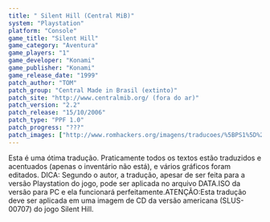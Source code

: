 ```yaml
---
title: " Silent Hill (Central MiB)"
system: "Playstation"
platform: "Console"
game_title: "Silent Hill"
game_category: "Aventura"
game_players: "1"
game_developer: "Konami"
game_publisher: "Konami"
game_release_date: "1999"
patch_author: "TOM"
patch_group: "Central Made in Brasil (extinto)"
patch_site: "http://www.centralmib.org/ (fora do ar)"
patch_version: "2.2"
patch_release: "15/10/2006"
patch_type: "PPF 1.0"
patch_progress: "???"
patch_images: ["http://www.romhackers.org/imagens/traducoes/%5BPS1%5D%20Silent%20Hill%20-%20Central%20MiB%20-%201.jpg","http://www.romhackers.org/imagens/traducoes/%5BPS1%5D%20Silent%20Hill%20-%20Central%20MiB%20-%202.jpg","http://www.romhackers.org/imagens/traducoes/%5BPS1%5D%20Silent%20Hill%20-%20Central%20MiB%20-%203.jpg"]
---
```

Esta é uma ótima tradução. Praticamente todos os textos estão traduzidos e acentuados (apenas o inventário não está), e vários gráficos foram editados. DICA: Segundo o autor, a tradução, apesar de ser feita para a versão Playstation do jogo, pode ser aplicada no arquivo DATA.ISO da versão para PC e ela funcionará perfeitamente.ATENÇÃO:Esta tradução deve ser aplicada em uma imagem de CD da versão americana (SLUS-00707) do jogo Silent Hill.
